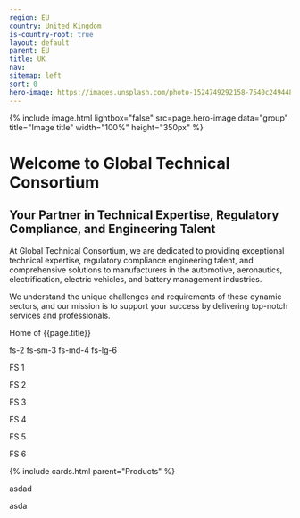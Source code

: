 ```yaml
---
region: EU
country: United Kingdom
is-country-root: true
layout: default
parent: EU
title: UK
nav: 
sitemap: left
sort: 0
hero-image: https://images.unsplash.com/photo-1524749292158-7540c2494485?ixlib=rb-4.0.3&ixid=M3wxMjA3fDB8MHxwaG90by1wYWdlfHx8fGVufDB8fHx8fA%3D%3D&auto=format&fit=crop&w=2070&q=80
---
```


{% include image.html lightbox="false" src=page.hero-image data="group" title="Image title" width="100%" height="350px" %}

# Welcome to Global Technical Consortium

## Your Partner in Technical Expertise, Regulatory Compliance, and Engineering Talent

At Global Technical Consortium, we are dedicated to providing exceptional technical expertise, regulatory compliance engineering talent, and comprehensive solutions to manufacturers in the automotive, aeronautics, electrification, electric vehicles, and battery management industries.

We understand the unique challenges and requirements of these dynamic sectors, and our mission is to support your success by delivering top-notch services and professionals.


Home of {{page.title}}

<p class="fs-2 fs-sm-3 fs-md-4 fs-lg-6">fs-2 fs-sm-3 fs-md-4 fs-lg-6</p>

<p class="fs-1">FS 1</p>
<p class="fs-2">FS 2</p>
<p class="fs-3">FS 3</p>
<p class="fs-4">FS 4</p>
<p class="fs-5">FS 5</p>
<p class="fs-6">FS 6</p>

{% include cards.html parent="Products" %}

asdad


asda